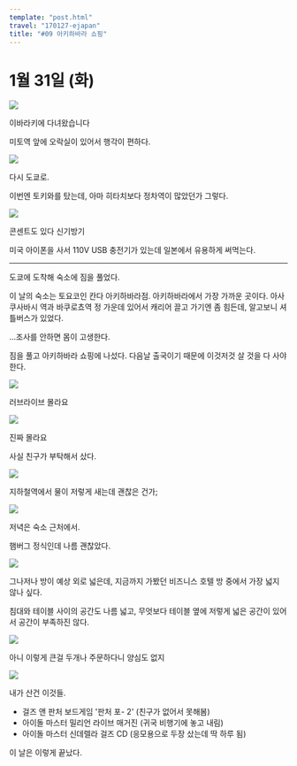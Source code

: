 ```yaml
---
template: "post.html"
travel: "170127-ejapan"
title: "#09 아키하바라 쇼핑"
---
```


# 1월 31일 (화)

![](/170127-ejapan/09_01.jpg)

이바라키에 다녀왔습니다

미토역 앞에 오락실이 있어서 행각이 편하다.

![](/170127-ejapan/09_02.jpg)

다시 도쿄로.

이번엔 토키와를 탔는데, 아마 히타치보다 정차역이 많았던가 그렇다.

![](/170127-ejapan/09_03.jpg)

콘센트도 있다 신기방기

미국 아이폰을 사서 110V USB 충전기가 있는데 일본에서 유용하게 써먹는다.

---

도쿄에 도착해 숙소에 짐을 풀었다.

이 날의 숙소는 토요코인 칸다 아키하바라점. 아키하바라에서 가장 가까운 곳이다.
아사쿠사바시 역과 바쿠로쵸역 정 가운데 있어서 캐리어 끌고 가기엔 좀 힘든데, 알고보니 셔틀버스가 있었다.

...조사를 안하면 몸이 고생한다.

짐을 풀고 아키하바라 쇼핑에 나섰다. 다음날 출국이기 때문에 이것저것 살 것을 다 사야 한다.

![](/170127-ejapan/09_04.jpg)

러브라이브 몰라요

![](/170127-ejapan/09_05.jpg)

진짜 몰라요

사실 친구가 부탁해서 샀다.

![](/170127-ejapan/09_06.jpg)

지하철역에서 물이 저렇게 새는데 괜찮은 건가;

![](/170127-ejapan/09_07.jpg)

저녁은 숙소 근처에서.

햄버그 정식인데 나름 괜찮았다.

![](/170127-ejapan/09_08.jpg)

그나저나 방이 예상 외로 넓은데, 지금까지 가봤던 비즈니스 호텔 방 중에서 가장 넓지 않나 싶다.

침대와 테이블 사이의 공간도 나름 넓고, 무엇보다 테이블 옆에 저렇게 넓은 공간이 있어서 공간이 부족하진 않다.

![](/170127-ejapan/09_09.jpg)

아니 이렇게 큰걸 두개나 주문하다니 양심도 없지

![](/170127-ejapan/09_10.jpg)

내가 산건 이것들.

* 걸즈 앤 판처 보드게임 '판처 포- 2' (친구가 없어서 못해봄)
* 아이돌 마스터 밀리언 라이브 매거진 (귀국 비행기에 놓고 내림)
* 아이돌 마스터 신데렐라 걸즈 CD (응모용으로 두장 샀는데 딱 하루 됨)

이 날은 이렇게 끝났다.
